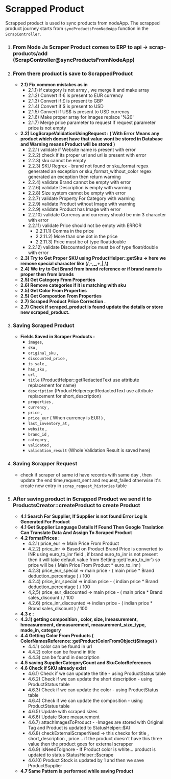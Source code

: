 # Scrapped Product
Scrapped product is used to sync products from nodeApp.
The scrapped product journey starts from `syncProductsFromNodeApp` function in the `ScrapController`.
1. ### From Node Js Scraper Product comes to ERP to api -> scrap-products/add (ScrapController@syncProductsFromNodeApp)
2. ### From there product is save to ScrappedProduct
	- **2.1) Fix common mistakes as in**
		- 2.1.1) if category is not array , we merge it and make array
		- 2.1.2) Convert if € is present to EUR currency 
		- 2.1.3) Convert if £ is present to GBP 
		- 2.1.4) Convert if $ is present to USD  
		- 2.1.5) Convert if US$ is present to USD currency 
		- 2.1.6) Make proper array for images replace '%20'
		- 2.1.7) Merge price parameter to request If request parameter price is not empty
	- **2.2) LogScrapeValidationUsingRequest : ( With Error Means any product which doesnt have that value wont be stored in Database and Warning means Product will be stored )**   
		- 2.2.1) validate if Website name is present with error
		- 2.2.2) check if its proper url and url is present with error
		- 2.2.3) sku cannot be empty
		- 2.2.3) SKU Regrex -
			brand not found or sku_format regex generated an exception or sku_format_without_color regex generated an exception then return warning 
		- 2.2.4) validate Brand cannot be empty with error
		- 2.2.6) validate Description is empty with warning 
		- 2.2.8) Size system cannot be empty with error
		- 2.2.7) validate Property For Category with warning
		- 2.2.9) validate Product without Image with warning
		- 2.2.9) validate Product has Image with error
		- 2.2.10) validate Currency and currency should be min 3 character with error
		- 2.2.11) validate Price should not be empty with ERROR
			- 2.2.11.1) Comma in the price
			- 2.2.11.2) More than one dot in the price
			- 2.2.11.3) Price must be of type float/double
		- 2.2.12) validate Discounted price must be of type float/double with error 
	- **2.3) Try to Get Proper SKU using ProductHelper::getSku -> here we remove special character like (/,-,_,+,|,\\)**
	- **2.4) We try to Get Brand from brand reference or if brand name is proper then from brands**
	- **2.5) Get Category From Properties**
	- **2.6) Remove categories if it is matching with sku**
	- **2.5) Get Color From Properties**
	- **2.5) Get Compostion From Properties**
	- **2.7) Scraped Product Price Correction .**
	- **2.7) Check if scraped_product is found update the details or store new scraped_product.**
3. ### Saving Scraped Product 
	- **Fields Saved in Scraper Products :**
        - `images`, 
        - `sku` , 
        - `original_sku` , 
        - `discounted_price` , 
        - `is_sale` , 
        - `has_sku` ,
        - `url` , 
        - `title` (ProductHelper::getRedactedText use attribute replacement for name)
        - `description` (ProductHelper::getRedactedText use attribute replacement for short_description)
        - `properties` ,
        - `currency`  ,
        - `price`  ,
        - `price_eur` ( When currency is EUR ) , 
        - `last_inventory_at` , 
        - `website` ,
        - `brand_id` ,
        - `category` ,
        - `validated` ,
        - `validation_result` (Whole Validation Result is saved here)
4. ### Saving Scrapper Request
	- check if scraper of same id have records with same day , then update the end time,request_sent and request_failed otherwise it's create new entry in `scrap_request_histories` table
4. ### After saving product in Scrapped Product we send it to ProductsCreator::createProduct to create Product
	- **4.1 Search For Supplier, If Supplier is not found Error Log Is Generated For Product**
	- **4.1 Get Supplier Language Details If Found Then Google Traslation Can Translate Data And Assign To Scraped Product**
	- **4.2 formatPrices :**
		- 4.2.1) price_eur => Main Price From Product
		- 4.2.2) price_inr => Based on Product Brand Price is converted to INR using euro_to_inr field , if brand euro_to_inr is not present then it will take default value from Setting::get('euro_to_inr') so price will be ( Main Price From Product * euro_to_inr )
		- 4.2.3) price_eur_special => main price - ( main price * Brand deduction_percentage ) / 100 
		- 4.2.4) price_inr_special => indian price - ( indian price * Brand deduction_percentage ) / 100
		- 4,2,5) price_eur_discounted => main price - ( main price * Brand sales_discount ) / 100 
		- 4.2.6) price_inr_discounted => indian price - ( indian price * Brand sales_discount ) / 100
    - **4.3 c :**
    - **4.3.1) getting composition , color, size, lmeasurement, hmeasurement, dmeasurement, measurement_size_type, made_in, category**
    - **4.4 Getting Color From Products ( ColorNamesReference::getProductColorFromObject($image) )**
     	- 4.4.1) color can be found in url
     	- 4.4.2) color can be found in title
     	- 4.4.3) can be found in description
    - **4.5 saving SupplierCategoryCount and SkuColorReferences**
    - **4.6 Check if SKU already exist**
     	- 4.6.1) Check if we can update the title - using ProductStatus table 
		- 4.6.2) Check if we can update the short description - using ProductStatus table  
     	- 4.6.3) Check if we can update the color - using ProductStatus table
     	- 4.6.4) Check if we can update the composition - using ProductStatus table
     	- 4.6.5) Update with scraped sizes 
     	- 4.6.6) Update Store measurement 
     	- 4.6.7) attachImagesToProduct - 
     		-Images are stored with Original Tag and Product is updated to StatusHelper::$AI
     	- 4.6.8) checkExternalScraperNeed -> this checks for title , short_description , price... if the product doesn't have this three value then the product goes for external scrapper 
     	- 4.6.9) isNeedToIgnore - If Product color is white... product is updated to status StatusHelper::$scrape
     	- 4.6.10) Product Stock is updated by 1
     	and then we save ProductSupplier 
    - **4.7 Same Pattern is performed while saving Product**